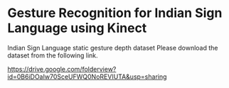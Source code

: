 # Gesture Recognition for Indian Sign Language using Kinect
Indian Sign Language static gesture depth dataset
Please download the dataset from the following link.

https://drive.google.com/folderview?id=0B6iDOaIw70SceUFWQ0NoREVIUTA&usp=sharing
